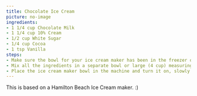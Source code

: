 ```yaml
---
title: Chocolate Ice Cream
picture: no-image
ingredients:
- 1 1/4 cup Chocolate Milk
- 1 1/4 cup 10% Cream
- 1/2 cup White Sugar
- 1/4 cup Cocoa
- 1 tsp Vanilla
steps:
- Make sure the bowl for your ice cream maker has been in the freezer overnight.
- Mix all the ingredients in a separate bowl or large (4 cup) measuring cup.
- Place the ice cream maker bowl in the machine and turn it on, slowly pour in your mixed ingredients and let the machine do it's thang. 
---
```


This is based on a Hamilton Beach Ice Cream maker. :)